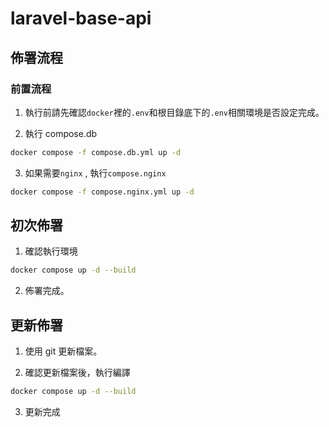 # laravel-base-api

## 佈署流程

### 前置流程

1. 執行前請先確認`docker`裡的`.env`和根目錄底下的`.env`相關環境是否設定完成。

2. 執行 compose.db

```bash
docker compose -f compose.db.yml up -d
```

3. 如果需要`nginx` , 執行`compose.nginx`

```bash
docker compose -f compose.nginx.yml up -d
```

## 初次佈署

1. 確認執行環境

```bash
docker compose up -d --build
```

2. 佈署完成。

## 更新佈署

1. 使用 git 更新檔案。

2. 確認更新檔案後，執行編譯

```bash
docker compose up -d --build
```

3. 更新完成
